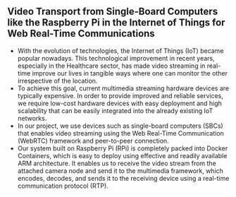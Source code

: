 ## Video Transport from Single-Board Computers like the Raspberry Pi in the Internet of Things for Web Real-Time Communications
* With the evolution of technologies, the Internet of Things (IoT) became popular nowadays. This technological improvement in recent years, especially in the Healthcare sector, has made video streaming in real-time improve our lives in tangible ways where one can monitor the other irrespective of the location. 
* To achieve this goal, current multimedia streaming hardware devices are typically expensive. In order to provide improved and reliable services, we require low-cost hardware devices with easy deployment and high scalability that can be easily integrated into the already existing IoT networks. 
* In our project, we use devices such as single-board computers (SBCs) that enables video streaming using the Web Real-Time Communication (WebRTC) framework and peer-to-peer connection.
* Our system built on Raspberry Pi (RPi) is completely packed into Docker Containers, which is easy to deploy using effective and readily available ARM architecture. It enables us to receive the video stream from the attached camera node and send it to the multimedia framework, which encodes, decodes, and sends it to the receiving device using a real-time communication protocol (RTP).
